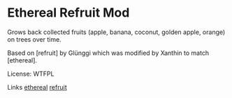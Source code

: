 # Ethereal Refruit Mod

Grows back collected fruits (apple, banana, coconut, golden apple, orange) on trees over time.

Based on [refruit] by Glünggi which was modified by Xanthin to match [ethereal].

License: WTFPL

Links
[ethereal](https://forum.minetest.net/viewtopic.php?f=11&t=7656&sid=cfdda4cf8378fe782f67c671cc60ee78)
[refruit](https://github.com/Glunggi/dives_ruris/tree/master/mods/refruit)

